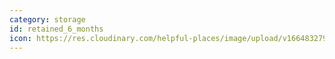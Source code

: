 ```yaml
---
category: storage
id: retained_6_months
icon: https://res.cloudinary.com/helpful-places/image/upload/v1664832795/dtpr-icons/retention/yes_nudvht.svg
---
```

